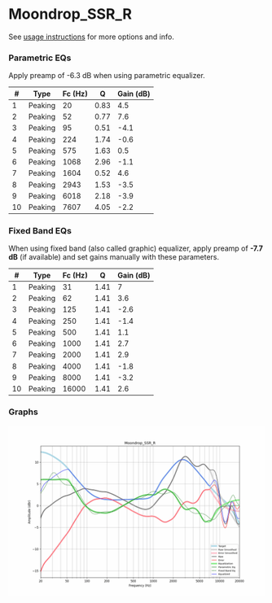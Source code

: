 # Moondrop_SSR_R
See [usage instructions](https://github.com/jaakkopasanen/AutoEq#usage) for more options and info.

### Parametric EQs
Apply preamp of -6.3 dB when using parametric equalizer.

|   # | Type    |   Fc (Hz) |    Q |   Gain (dB) |
|-----|---------|-----------|------|-------------|
|   1 | Peaking |        20 | 0.83 |         4.5 |
|   2 | Peaking |        52 | 0.77 |         7.6 |
|   3 | Peaking |        95 | 0.51 |        -4.1 |
|   4 | Peaking |       224 | 1.74 |        -0.6 |
|   5 | Peaking |       575 | 1.63 |         0.5 |
|   6 | Peaking |      1068 | 2.96 |        -1.1 |
|   7 | Peaking |      1604 | 0.52 |         4.6 |
|   8 | Peaking |      2943 | 1.53 |        -3.5 |
|   9 | Peaking |      6018 | 2.18 |        -3.9 |
|  10 | Peaking |      7607 | 4.05 |        -2.2 |

### Fixed Band EQs
When using fixed band (also called graphic) equalizer, apply preamp of **-7.7 dB** (if available) and set gains manually with these parameters.

|   # | Type    |   Fc (Hz) |    Q |   Gain (dB) |
|-----|---------|-----------|------|-------------|
|   1 | Peaking |        31 | 1.41 |         7   |
|   2 | Peaking |        62 | 1.41 |         3.6 |
|   3 | Peaking |       125 | 1.41 |        -2.6 |
|   4 | Peaking |       250 | 1.41 |        -1.4 |
|   5 | Peaking |       500 | 1.41 |         1.1 |
|   6 | Peaking |      1000 | 1.41 |         2.7 |
|   7 | Peaking |      2000 | 1.41 |         2.9 |
|   8 | Peaking |      4000 | 1.41 |        -1.8 |
|   9 | Peaking |      8000 | 1.41 |        -3.2 |
|  10 | Peaking |     16000 | 1.41 |         2.6 |

### Graphs
![](./Moondrop_SSR_R.png)
